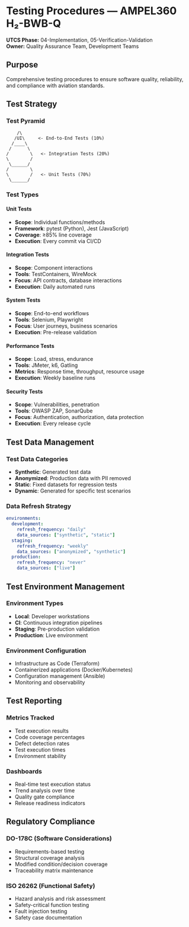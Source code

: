# Testing Procedures — AMPEL360 H₂-BWB-Q

**UTCS Phase:** 04-Implementation, 05-Verification-Validation  
**Owner:** Quality Assurance Team, Development Teams

## Purpose
Comprehensive testing procedures to ensure software quality, reliability, and compliance with aviation standards.

## Test Strategy

### Test Pyramid
```
    /\
   /UI\     <- End-to-End Tests (10%)
  /____\
 /      \
/        \   <- Integration Tests (20%)
\        /
 \______/
/        \
\        /   <- Unit Tests (70%)
 \______/
```

### Test Types

#### Unit Tests
- **Scope**: Individual functions/methods
- **Framework**: pytest (Python), Jest (JavaScript)
- **Coverage**: ≥85% line coverage
- **Execution**: Every commit via CI/CD

#### Integration Tests
- **Scope**: Component interactions
- **Tools**: TestContainers, WireMock
- **Focus**: API contracts, database interactions
- **Execution**: Daily automated runs

#### System Tests
- **Scope**: End-to-end workflows
- **Tools**: Selenium, Playwright
- **Focus**: User journeys, business scenarios
- **Execution**: Pre-release validation

#### Performance Tests
- **Scope**: Load, stress, endurance
- **Tools**: JMeter, k6, Gatling
- **Metrics**: Response time, throughput, resource usage
- **Execution**: Weekly baseline runs

#### Security Tests
- **Scope**: Vulnerabilities, penetration
- **Tools**: OWASP ZAP, SonarQube
- **Focus**: Authentication, authorization, data protection
- **Execution**: Every release cycle

## Test Data Management

### Test Data Categories
- **Synthetic**: Generated test data
- **Anonymized**: Production data with PII removed
- **Static**: Fixed datasets for regression tests
- **Dynamic**: Generated for specific test scenarios

### Data Refresh Strategy
```yaml
environments:
  development:
    refresh_frequency: "daily"
    data_sources: ["synthetic", "static"]
  staging:
    refresh_frequency: "weekly"
    data_sources: ["anonymized", "synthetic"]
  production:
    refresh_frequency: "never"
    data_sources: ["live"]
```

## Test Environment Management

### Environment Types
- **Local**: Developer workstations
- **CI**: Continuous integration pipelines
- **Staging**: Pre-production validation
- **Production**: Live environment

### Environment Configuration
- Infrastructure as Code (Terraform)
- Containerized applications (Docker/Kubernetes)
- Configuration management (Ansible)
- Monitoring and observability

## Test Reporting

### Metrics Tracked
- Test execution results
- Code coverage percentages
- Defect detection rates
- Test execution times
- Environment stability

### Dashboards
- Real-time test execution status
- Trend analysis over time
- Quality gate compliance
- Release readiness indicators

## Regulatory Compliance

### DO-178C (Software Considerations)
- Requirements-based testing
- Structural coverage analysis
- Modified condition/decision coverage
- Traceability matrix maintenance

### ISO 26262 (Functional Safety)
- Hazard analysis and risk assessment
- Safety-critical function testing
- Fault injection testing
- Safety case documentation